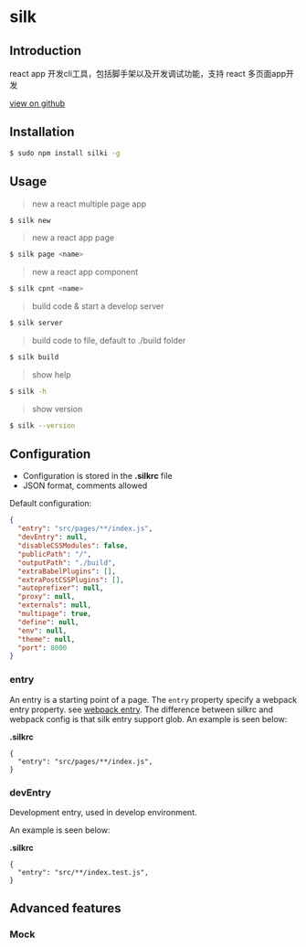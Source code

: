 # silk

## Introduction

react app 开发cli工具，包括脚手架以及开发调试功能，支持 react 多页面app开发

[view on github](https://github.com/shaozj/silk)

## Installation

```bash
$ sudo npm install silki -g
```

## Usage

> new a react multiple page app

```bash
$ silk new
```

> new a react app page

```bash
$ silk page <name>
```

> new a react app component

```bash
$ silk cpnt <name>
```

> build code & start a develop server

```bash
$ silk server
```

> build code to file, default to ./build folder

```bash
$ silk build
```

> show help

```bash
$ silk -h
```

> show version

```bash
$ silk --version
```

## Configuration

* Configuration is stored in the **.silkrc** file
* JSON format, comments allowed

Default configuration:

```JSON
{
  "entry": "src/pages/**/index.js",
  "devEntry": null,
  "disableCSSModules": false,
  "publicPath": "/",
  "outputPath": "./build",
  "extraBabelPlugins": [],
  "extraPostCSSPlugins": [],
  "autoprefixer": null,
  "proxy": null,
  "externals": null,
  "multipage": true,
  "define": null,
  "env": null,
  "theme": null,
  "port": 8000
}
```

### entry

An entry is a starting point of a page. The `entry` property specify a webpack entry property. see [webpack entry](https://webpack.js.org/concepts/#entry). The difference between silkrc and webpack config is that silk entry support glob.
An example is seen below:

**.silkrc**

```
{
  "entry": "src/pages/**/index.js",
}
```

### devEntry

Development entry, used in develop environment.

An example is seen below:

**.silkrc**

```
{
  "entry": "src/**/index.test.js",
}
```

## Advanced features

### Mock
